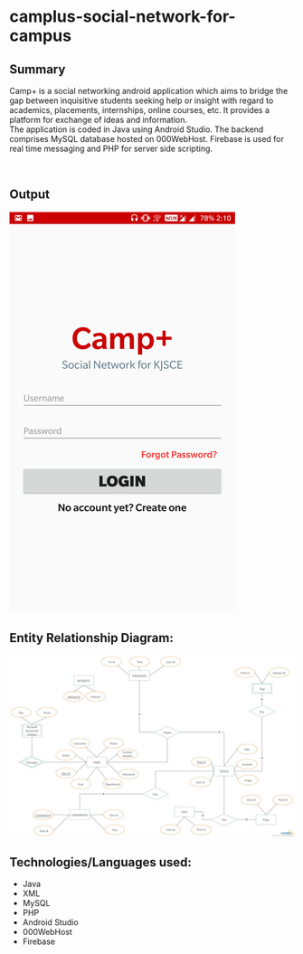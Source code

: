 # camplus-social-network-for-campus

## Summary

Camp+ is a social networking android application which aims to bridge the gap between inquisitive students seeking help
or insight with regard to academics, placements, internships, online courses, etc. It provides a platform for exchange
of ideas and information.  
The application is coded in Java using Android Studio. The backend comprises MySQL database hosted on 000WebHost.
Firebase is used for real time messaging and PHP for server side scripting.

<br>

## Output

<img alt="Output" src="output/app.gif"/>

<br>

## Entity Relationship Diagram:

<img alt="Entity Relationship Diagram" src="output/ERD.jpg"/>

<br>

## Technologies/Languages used:

- Java
- XML
- MySQL
- PHP
- Android Studio
- 000WebHost
- Firebase
